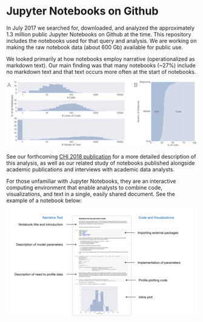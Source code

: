 # Jupyter Notebooks on Github
In July 2017 we searched for, downloaded, and analyzed the approximately 1.3
million public Jupyter Notebooks on Github at the time. This repository includes
the notebooks used for that query and analysis. We are working on making the
raw notebook data (about 600 Gb) available for public use.

We looked primarily at how notebooks employ narrative (operationalized as
markdown text). Our main finding was that many notebooks (~27%) include no
markdown text and that text occurs more often at the start of notebooks.

![Many notebooks have little explanatory text](imgs/result.png)

See our forthcoming [CHI 2018 publication](http://adamrule.com/files/papers/chi_2018_computational_notebooks_camera_ready.pdf) for a more detailed description of this
analysis, as well as our related study of notebooks published alongside
academic publications and interviews with academic data analysts.

For those unfamiliar with Jupyter Notebooks, they are an interactive computing
environment that enable analysts to combine code, visualizations, and text in a
single, easily shared document. See the example of a notebook below:

![Example Jupyter Notebook](imgs/example_notebook.png)
